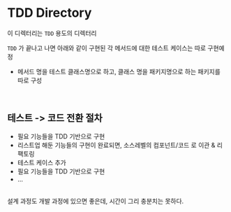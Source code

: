 # TDD Directory
이 디렉터리는 `TDD` 용도의 디렉터리<br>

`TDD` 가 끝나고 나면 아래와 같이 구현된 각 메서드에 대한 테스트 케이스는 따로 구현예정<br>

- 메서드 명을 테스트 클래스명으로 하고, 클래스 명을 패키지명으로 하는 패키지를 따로 구성<br>

<br>

## 테스트 -> 코드 전환 절차
- 필요 기능들을 TDD 기반으로 구현
- 리스트업 해둔 기능들의 구현이 완료되면, 소스레벨의 컴포넌트/코드 로 이관 & 리팩토링
- 테스트 케이스 추가
- 필요 기능들을 TDD 기반으로 구현
- ...
<br>
설계 과정도 개발 과정에 있으면 좋은데, 시간이 그리 충분치는 못하다.<br>
<br>

